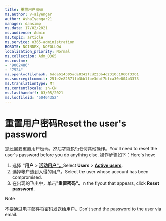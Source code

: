 ```yaml
---
title: 重置用户密码
ms.author: v-aiyengar
author: AshaIyengar21
manager: dansimp
ms.date: 17/02/2021
ms.audience: Admin
ms.topic: article
ms.service: o365-administration
ROBOTS: NOINDEX, NOFOLLOW
localization_priority: Normal
ms.collection: Adm_O365
ms.custom:
- "9002486"
- "7524"
ms.openlocfilehash: 6dda614395ade8341fcd223b4d2318c1068f3381
ms.sourcegitcommit: 251e2e82571fb3bb1fbe3dbf7bfca30e004b3373
ms.translationtype: MT
ms.contentlocale: zh-CN
ms.lasthandoff: 03/05/2021
ms.locfileid: "50464352"
---
```

# <a name="reset-the-users-password"></a><span data-ttu-id="779db-102">重置用户密码</span><span class="sxs-lookup"><span data-stu-id="779db-102">Reset the user's password</span></span>

<span data-ttu-id="779db-103">您还需要重置用户密码，然后才能执行任何其他操作。</span><span class="sxs-lookup"><span data-stu-id="779db-103">You'll need to reset the user's password before you do anything else.</span></span> <span data-ttu-id="779db-104">操作步骤如下：</span><span class="sxs-lookup"><span data-stu-id="779db-104">Here's how:</span></span>

1. <span data-ttu-id="779db-105">选择 **"用户**  >  **[活动用户"。](https://go.microsoft.com/fwlink/p/?linkid=834822)**</span><span class="sxs-lookup"><span data-stu-id="779db-105">Select **Users** > **[Active users](https://go.microsoft.com/fwlink/p/?linkid=834822)**.</span></span>
1. <span data-ttu-id="779db-106">选择帐户遭到入侵的用户。</span><span class="sxs-lookup"><span data-stu-id="779db-106">Select the user whose account has been compromised.</span></span>
1. <span data-ttu-id="779db-107">在出现的飞出中，单击"**重置密码"。**</span><span class="sxs-lookup"><span data-stu-id="779db-107">In the flyout that appears, click **Reset password**.</span></span>

> [!NOTE]
> <span data-ttu-id="779db-108">不要通过电子邮件将密码发送给用户。</span><span class="sxs-lookup"><span data-stu-id="779db-108">Don't send the password to the user via email.</span></span>
